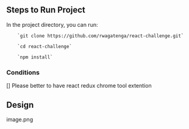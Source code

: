 ## Steps to Run Project

In the project directory, you can run:
```
    `git clone https://github.com/rwagatenga/react-challenge.git`
```

```
    `cd react-challenge`
```

```
    `npm install`
```

### Conditions
[] Please better to have react redux chrome tool extention


## Design
image.png